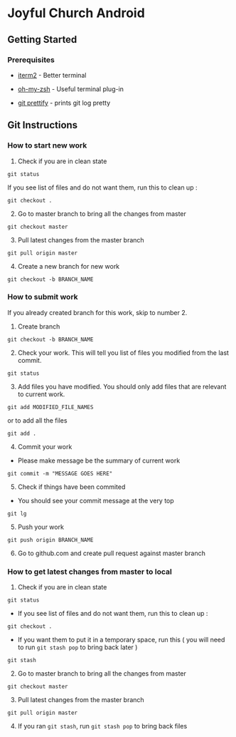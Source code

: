 # Joyful Church Android

## Getting Started

### Prerequisites


* [iterm2](https://www.iterm2.com/) - Better terminal

* [oh-my-zsh](https://github.com/robbyrussell/oh-my-zsh) - Useful terminal plug-in

* [git prettify](https://coderwall.com/p/euwpig/a-better-git-log) - prints git log pretty


## Git Instructions

### How to start new work

1. Check if you are in clean state
```
git status
```

If you see list of files and do not want them, run this to clean up : 
```
git checkout .
```


2. Go to master branch to bring all the changes from master
```
git checkout master
```


3. Pull latest changes from the master branch
```
git pull origin master
```


4. Create a new branch for new work
```
git checkout -b BRANCH_NAME
```


### How to submit work

If you already created branch for this work, skip to number 2.

1. Create branch
```
git checkout -b BRANCH_NAME
```

2. Check your work. This will tell you list of files you modified from the last commit.
```
git status
```

3. Add files you have modified. You should only add files that are relevant to current work. 
```
git add MODIFIED_FILE_NAMES
```

or to add all the files
```
git add .
```


4. Commit your work 
* Please make message be the summary of current work
```
git commit -m "MESSAGE GOES HERE"
``` 


5. Check if things have been commited
* You should see your commit message at the very top
```
git lg
```

5. Push your work
```
git push origin BRANCH_NAME
```

6. Go to github.com and create pull request against master branch


### How to get latest changes from master to local

1. Check if you are in clean state
```
git status
```

* If you see list of files and do not want them, run this to clean up : 
```
git checkout .
```

* If you want them to put it in a temporary space, run this ( you will need to run `git stash pop` to bring back later )
```
git stash
``` 


2. Go to master branch to bring all the changes from master
```
git checkout master
```

3. Pull latest changes from the master branch
```
git pull origin master
```

4. If you ran `git stash`, run `git stash pop` to bring back files
